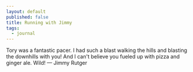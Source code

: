 ```yaml
---
layout: default
published: false
title: Running with Jimmy
tags: 
  - journal
---
```


Tory was a fantastic pacer. I had such a blast walking the hills and blasting the downhills with you! And I can't believe you fueled up with pizza and ginger ale. Wild! — Jimmy Rutger
